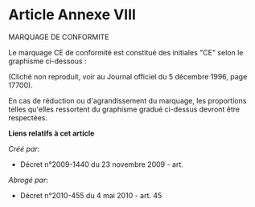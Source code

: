 # Article Annexe VIII

MARQUAGE DE CONFORMITE 

Le marquage CE de conformité est constitué des initiales "CE" selon le graphisme ci-dessous :

(Cliché non reproduit, voir au Journal officiel du 5 décembre 1996, page 17700).

En cas de réduction ou d'agrandissement du marquage, les proportions telles qu'elles ressortent du graphisme gradué ci-dessus
devront être respectées.

**Liens relatifs à cet article**

_Créé par_:

  - Décret n°2009-1440 du 23 novembre 2009 - art.

_Abrogé par_:

  - Décret n°2010-455 du 4 mai 2010 - art. 45
